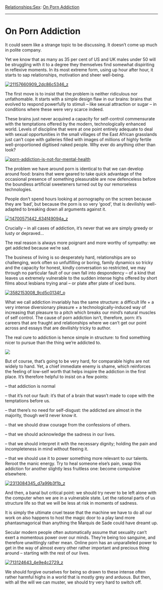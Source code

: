 [Relationships:](https://www.theschooloflife.com/thebookoflife/category/relationships/)[Sex](https://www.theschooloflife.com/thebookoflife/category/relationships/sex/): [On Porn Addiction](https://www.theschooloflife.com/thebookoflife/online-addiction/)

* * *

# On Porn Addiction

It could seem like a strange topic to be discussing. It doesn’t come up much in polite company.

Yet we know that as many as 35 per cent of US and UK males under 50 will be struggling with it to a degree they themselves find somewhat dispiriting in reflexive moments. In its most extreme form, using up hour after hour, it starts to sap relationships, motivation and sheer well-being.

[![21157660909_2dc86c5346_z](https://www.theschooloflife.com/thebookoflife/wp-content/uploads/2014/11/21157660909_2dc86c5346_z.jpg)](http://www.thebookoflife.org/wp-content/uploads/2014/11/21157660909_2dc86c5346_z.jpg)

The first move is to insist that the problem is neither ridiculous nor unfathomable. It starts with a simple design flaw in our brains: brains that evolved to respond powerfully to stimuli – like sexual attraction or sugar – in conditions where these were very scarce indeed.

These brains just never acquired a capacity for self-control commensurate with the temptations offered by the modern, technologically enhanced world. Levels of discipline that were at one point entirely adequate to deal with sexual opportunities in the small villages of the East African grasslands just can’t cope with galleries filled with images of millions of highly fertile well-proportioned digitised naked people. Why ever do anything other than look?

[![porn-addiction-is-not-for-mental-health](https://www.theschooloflife.com/thebookoflife/wp-content/uploads/2014/11/porn-addiction-is-not-for-mental-health.jpg)](http://www.thebookoflife.org/wp-content/uploads/2014/11/porn-addiction-is-not-for-mental-health.jpg)

The problem we have around&nbsp;porn is identical to that we can develop around food: brains that were geared to take quick advantage of the occasional presence of something pleasurable are now defenceless before the boundless artificial sweeteners turned out by our remorseless technologies.

People don’t spend hours looking at pornography on the screen because they are ‘bad’, but because the porn is so very ‘good’, that is devilishly well-adapted to breaking down all arguments against it.

[![14700571442_634f49094a_z](https://www.theschooloflife.com/thebookoflife/wp-content/uploads/2014/11/14700571442_634f49094a_z.jpg)](http://www.thebookoflife.org/wp-content/uploads/2014/11/14700571442_634f49094a_z.jpg)

Crucially – in all cases of addiction, it’s never that we are simply greedy or lusty or depraved…

The real reason is always more poignant and more worthy of sympathy: we get addicted because we’re sad.

The business of living is so desperately hard, relationships are so challenging, work often so unfulfilling or boring, family dynamics so tricky and the capacity for honest, kindly conversation so restricted, we may through no particular fault of our own fall into despondency – of a kind that leaves us extremely vulnerable to the sudden intense highs offered by short films about lesbians trying anal – or plate after plate of iced buns.

[![3582153008_9cd5c0134f_o](https://www.theschooloflife.com/thebookoflife/wp-content/uploads/2014/11/3582153008_9cd5c0134f_o.jpg)](http://www.thebookoflife.org/wp-content/uploads/2014/11/3582153008_9cd5c0134f_o.jpg)

What we call addiction invariably has the same structure: a difficult life + a very intense diversionary pleasure + a technologically-induced way of increasing that pleasure to a pitch which breaks our mind’s natural muscles of self control. The cause of porn addiction isn’t, therefore, porn: it’s careers that are fraught and relationships where we can’t get our point across and essays that are devilishly tricky to author.

The real cure to addiction is hence simple in structure: to find something nicer to pursue than the thing we’re addicted to.

![](http://bakinglady.webs.com/DSCF7068.JPG)

But of course, that’s going to be very hard, for comparable highs are not widely to hand. Yet, a chief immediate enemy is shame, which reinforces the feeling of low-self worth that helps inspire the addiction in the first place. It’s therefore helpful to insist on a few points:

– that addiction is normal

– that it’s not our fault: it’s that of a brain that wasn’t made to cope with the temptations before us.

– that there’s no need for self-disgust: the addicted are almost in the majority, though we’d never know it.

– that we should draw courage from the confessions of others.

– that we should acknowledge the sadness in our lives.

– that we should interpret it with the necessary dignity; holding the pain and incompleteness in mind without fleeing it.

– that we should use it to power something more relevant to our talents. Reroot the manic energy. Try to heal someone else’s pain, swap this addiction for another slightly less fruitless one: become compulsive elsewhere. **&nbsp;**

[![2313084345_d7a99b3f1b_z](https://www.theschooloflife.com/thebookoflife/wp-content/uploads/2014/11/2313084345_d7a99b3f1b_z.jpg)](http://www.thebookoflife.org/wp-content/uploads/2014/11/2313084345_d7a99b3f1b_z.jpg)

And then, a banal but critical point: we should try never to be left alone with the computer when we are in a vulnerable state. Let the rational parts of us structure life so that we will be less at risk in moments of sadness. **&nbsp;**

It is simply the ultimate cruel tease that the machine we have to do all our work on also happens to host the magic door to a play land more phantasmagorical than anything the Marquis de Sade could have dreamt up.

Secular modern people often automatically assume that sexuality can’t exert a momentous power over our minds. They’re being too sanguine, and therefore unwittingly rather mean. Online porn has an unparalleled power to get in the way of almost every other rather important and precious thing around – starting with the rest of our lives. **&nbsp;**

[![713124643_4e9e4c2729_z](https://www.theschooloflife.com/thebookoflife/wp-content/uploads/2014/11/713124643_4e9e4c2729_z1.jpg)](http://www.thebookoflife.org/wp-content/uploads/2014/11/713124643_4e9e4c2729_z1.jpg)

We should forgive ourselves for being so drawn to these intense often rather harmful highs in a world that is mostly grey and arduous. But then, with all the will we can muster, we should try very hard to switch off.
